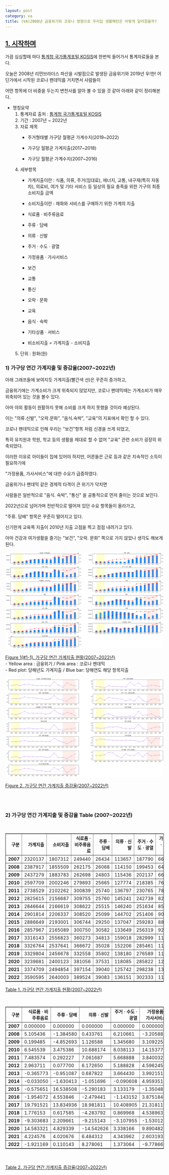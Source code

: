 ```yaml
---
layout: post
category: va
title: (VA)2008년 금융위기와 코로나 영향으로 우리집 생활패턴은 어떻게 달라졌을까?
---
```



## <U>1. 시작하며</U>
가끔 심심할때 마다 [<u>통계청 국가통계포털 KOSIS</u>](https://kosis.kr/index/index.do)에 한번씩 들어가서 통계자료들을 본다.

오늘은 2008년 리먼브라더스 파산을 시발점으로 발생된 금융위기와 2019년 우!한! 어딘가에서 시작된 코로나 팬데믹를 거치면서 사람들이

어떤 항목에 더 비중을 두는지 변천사를 알아 볼 수 있을 것 같아 아래와 같이 정리해본다.

  - 명칭요약
      1. 통계자료 출처 : [통계청 국가통계포털 KOSIS](https://kosis.kr/index/index.do)
      2. 기간 : 2007년 ~ 2022년
      3. 자료 제목 
          - 주거형태별 가구당 월평균 가계수지(2019~2022)

          - 가구당 월평균 가계지출(2017~2018)

          - 가구당 월평균 가계수지(2007~2016)
      4. 세부항목  
          - 가계지출이란 : 식품, 의류, 주거(임대료), 에너지, 교통, 내구재(특히 자동차), 의료비, 여가 및 기타 서비스 등 일상의 필요 충족을 위한 가구의 최종 소비지출 금액

          - 소비지출이란 : 재화와 서비스를 구매하기 위한 가계의 지출

          - 식료품 · 비주류음료
          
          - 주류 · 담배
          
          - 의류 · 신발
          
          - 주거 · 수도 · 광열
          
          - 가정용품 · 가사서비스
          
          - 보건
          
          - 교통
          
          - 통신
          
          - 오락 · 문화
          
          - 교육
          
          - 음식 · 숙박
          
          - 기타상품 · 서비스
          
          - 비소비지출 = 가계지출 - 소비지출
      5. 단위 : 원화(원) 



### 1) 가구당 연간 가계지출 및 증감율(2007~2022년)

아래 그래프들에 보여지듯 가계지출(빨간색 선)은 꾸준히 증가하고,

금융위기에는 가계소비가 크게 위축되지 않았지만, 코로나 팬데믹때는 가계소비가 매우 위축되어 있는 것을 볼수 있다.

아마 야외 활동이 원활하지 못해 소비를 크게 하지 못했을 것이라 예상된다. 

이는 "의류.신발", "오락.문화", "음식.숙박", "교육"의 지표에서 확인 할 수 있다.

코로나 팬데믹으로 인해 우리는 "보건"항목 처럼 신경을 쓰게 되었고,

특히 유치원과 학원, 학교 등의 생활을 제대로 할 수 없어 "교육" 관련 소비가 굉장히 위축되었다.

이러한 이유로 아이들이 집에 있어야 하지만, 어른들은 근로 등과 같은 지속적인 소득이 필요하기에

"가정용품, 가사서비스"에 대한 수요가 급증하였다.

금융위기나 팬데믹 같은 경제적 타격이 큰 위기가 닥치면

사람들은 일반적으로 "음식. 숙박", "통신" 을 공통적으로 먼저 줄이는 것으로 보인다.

2022년으로 넘어가며 전반적으로 떨어져 있던 수요 항목들이 올라가고,

"주류. 담배" 항목은 꾸준히 떨어지고 있다.

신기한게 교육쪽 지출이 2010년 지출 고점을 찍고 점점 내려가고 있다.

아마 건강과 여가생활을 즐기는 "보건", "오락. 문화" 쪽으로 가지 않았나 생각도 해보게 된다.


[![png](/src/va/2023-04-11/gagae_2_0.png)](/src/va/2023-04-11/gagae_2_0.png)


<u>Figure 1(#1-1). 가구당 연간 가계지출 현황(2007~2022년)</u><br>- Yellow area : 금융위기 / Pink area : 코로나 팬데믹 <br> - Red plot: 당해년도 가계지출 / Blue bar: 당해연도 해당 항목지출



[![png](/src/va/2023-04-11/gagae_4_1.png)](/src/va/2023-04-11/gagae_4_1.png)
    

<u>Figure 2. 가구당 연간 가계지출 증감율(2007~2022년)</u>


<br><br>

### 2) 가구당 연간 가계지출 및 증감율 Table (2007~2022년)
<br>
<table border="1" class="dataframe">
  <thead>
    <tr style="text-align: right;">
      <th>구분</th>
      <th>가계지출</th>
      <th>소비지출</th>
      <th>식료품 · 비주류음료</th>
      <th>주류 · 담배</th>
      <th>의류 · 신발</th>
      <th>주거 · 수도 · 광열</th>
      <th>가정용품 · 가사서비스</th>
      <th>보건</th>
      <th>교통</th>
      <th>통신</th>
      <th>오락 · 문화</th>
      <th>교육</th>
      <th>음식 · 숙박</th>
      <th>기타상품 · 서비스</th>
      <th>비소비지출</th>
    </tr>
  </thead>
  <tbody>
    <tr>
      <th>2007</th>
      <td>2320137</td>
      <td>1807312</td>
      <td>249440</td>
      <td>26434</td>
      <td>113657</td>
      <td>187790</td>
      <td>66721</td>
      <td>117554</td>
      <td>223712</td>
      <td>119860</td>
      <td>95828</td>
      <td>201434</td>
      <td>246070</td>
      <td>158812</td>
      <td>512825</td>
    </tr>
    <tr>
      <th>2008</th>
      <td>2387917</td>
      <td>1855509</td>
      <td>262175</td>
      <td>26068</td>
      <td>114150</td>
      <td>199453</td>
      <td>64582</td>
      <td>117069</td>
      <td>228361</td>
      <td>116831</td>
      <td>95517</td>
      <td>219277</td>
      <td>253500</td>
      <td>158524</td>
      <td>532408</td>
    </tr>
    <tr>
      <th>2009</th>
      <td>2437279</td>
      <td>1883783</td>
      <td>262698</td>
      <td>24803</td>
      <td>115436</td>
      <td>202137</td>
      <td>66590</td>
      <td>125564</td>
      <td>231174</td>
      <td>115380</td>
      <td>98501</td>
      <td>233783</td>
      <td>245032</td>
      <td>162685</td>
      <td>553495</td>
    </tr>
    <tr>
      <th>2010</th>
      <td>2597709</td>
      <td>2002246</td>
      <td>279893</td>
      <td>25665</td>
      <td>127774</td>
      <td>218385</td>
      <td>76015</td>
      <td>136579</td>
      <td>234925</td>
      <td>120747</td>
      <td>110427</td>
      <td>239363</td>
      <td>254399</td>
      <td>178075</td>
      <td>595462</td>
    </tr>
    <tr>
      <th>2011</th>
      <td>2738529</td>
      <td>2102262</td>
      <td>300839</td>
      <td>25740</td>
      <td>136797</td>
      <td>230765</td>
      <td>78934</td>
      <td>142565</td>
      <td>254079</td>
      <td>124738</td>
      <td>113174</td>
      <td>238392</td>
      <td>263496</td>
      <td>192742</td>
      <td>636267</td>
    </tr>
    <tr>
      <th>2012</th>
      <td>2825615</td>
      <td>2156687</td>
      <td>309755</td>
      <td>25760</td>
      <td>145241</td>
      <td>242739</td>
      <td>82562</td>
      <td>144144</td>
      <td>260489</td>
      <td>131575</td>
      <td>118631</td>
      <td>232391</td>
      <td>272995</td>
      <td>190405</td>
      <td>668928</td>
    </tr>
    <tr>
      <th>2013</th>
      <td>2846644</td>
      <td>2166619</td>
      <td>308622</td>
      <td>25515</td>
      <td>146240</td>
      <td>251634</td>
      <td>85858</td>
      <td>147681</td>
      <td>264986</td>
      <td>131192</td>
      <td>121720</td>
      <td>227572</td>
      <td>278514</td>
      <td>177087</td>
      <td>680025</td>
    </tr>
    <tr>
      <th>2014</th>
      <td>2901814</td>
      <td>2206337</td>
      <td>308520</td>
      <td>25099</td>
      <td>144702</td>
      <td>251406</td>
      <td>90116</td>
      <td>150261</td>
      <td>282265</td>
      <td>127344</td>
      <td>126351</td>
      <td>224714</td>
      <td>288697</td>
      <td>186860</td>
      <td>695477</td>
    </tr>
    <tr>
      <th>2015</th>
      <td>2886649</td>
      <td>2193001</td>
      <td>306744</td>
      <td>29250</td>
      <td>137047</td>
      <td>259283</td>
      <td>88899</td>
      <td>154842</td>
      <td>271141</td>
      <td>123291</td>
      <td>128260</td>
      <td>219700</td>
      <td>288622</td>
      <td>185922</td>
      <td>693649</td>
    </tr>
    <tr>
      <th>2016</th>
      <td>2857967</td>
      <td>2165089</td>
      <td>300750</td>
      <td>30582</td>
      <td>133649</td>
      <td>256319</td>
      <td>92344</td>
      <td>157129</td>
      <td>254670</td>
      <td>119554</td>
      <td>129494</td>
      <td>213664</td>
      <td>290609</td>
      <td>186324</td>
      <td>692879</td>
    </tr>
    <tr>
      <th>2017</th>
      <td>3316143</td>
      <td>2556823</td>
      <td>360273</td>
      <td>34813</td>
      <td>159018</td>
      <td>282999</td>
      <td>112030</td>
      <td>181796</td>
      <td>369150</td>
      <td>137838</td>
      <td>174693</td>
      <td>188343</td>
      <td>354158</td>
      <td>201712</td>
      <td>759319</td>
    </tr>
    <tr>
      <th>2018</th>
      <td>3326764</td>
      <td>2537641</td>
      <td>366672</td>
      <td>35028</td>
      <td>152206</td>
      <td>285461</td>
      <td>117115</td>
      <td>191120</td>
      <td>348808</td>
      <td>134107</td>
      <td>191772</td>
      <td>173372</td>
      <td>349699</td>
      <td>192282</td>
      <td>789123</td>
    </tr>
    <tr>
      <th>2019</th>
      <td>3329804</td>
      <td>2456678</td>
      <td>332558</td>
      <td>35802</td>
      <td>138180</td>
      <td>276589</td>
      <td>115323</td>
      <td>202279</td>
      <td>295974</td>
      <td>123006</td>
      <td>180301</td>
      <td>204775</td>
      <td>345710</td>
      <td>206182</td>
      <td>873126</td>
    </tr>
    <tr>
      <th>2020</th>
      <td>3239681</td>
      <td>2400123</td>
      <td>381056</td>
      <td>37531</td>
      <td>118085</td>
      <td>285822</td>
      <td>126729</td>
      <td>220558</td>
      <td>288848</td>
      <td>119775</td>
      <td>139539</td>
      <td>159087</td>
      <td>319220</td>
      <td>203873</td>
      <td>839559</td>
    </tr>
    <tr>
      <th>2021</th>
      <td>3374709</td>
      <td>2494854</td>
      <td>397154</td>
      <td>39040</td>
      <td>125742</td>
      <td>298238</td>
      <td>130028</td>
      <td>226410</td>
      <td>286749</td>
      <td>123815</td>
      <td>142607</td>
      <td>181528</td>
      <td>337707</td>
      <td>205836</td>
      <td>879855</td>
    </tr>
    <tr>
      <th>2022</th>
      <td>3590595</td>
      <td>2640003</td>
      <td>389524</td>
      <td>39083</td>
      <td>136151</td>
      <td>302333</td>
      <td>117313</td>
      <td>231905</td>
      <td>316084</td>
      <td>128167</td>
      <td>168837</td>
      <td>203735</td>
      <td>396793</td>
      <td>210078</td>
      <td>950592</td>
    </tr>
  </tbody>
</table>
</div>

<u>Table 1. 가구당 연간 가계지출 현황(2007~2022년)</u>

<br>
<table border="1" class="dataframe">
  <thead>
    <tr style="text-align: right;">
      <th>구분</th>
      <th>식료품 · 비주류음료</th>
      <th>주류 · 담배</th>
      <th>의류 · 신발</th>
      <th>주거 · 수도 · 광열</th>
      <th>가정용품 · 가사서비스</th>
      <th>보건</th>
      <th>교통</th>
      <th>통신</th>
      <th>오락 · 문화</th>
      <th>교육</th>
      <th>음식 · 숙박</th>
      <th>기타상품 · 서비스</th>
      <th>비소비지출</th>
    </tr>
  </thead>
  <tbody>
    <tr>
      <th>2007</th>
      <td>0.000000</td>
      <td>0.000000</td>
      <td>0.000000</td>
      <td>0.000000</td>
      <td>0.000000</td>
      <td>0.000000</td>
      <td>0.000000</td>
      <td>0.000000</td>
      <td>0.000000</td>
      <td>0.000000</td>
      <td>0.000000</td>
      <td>0.000000</td>
      <td>0.000000</td>
    </tr>
    <tr>
      <th>2008</th>
      <td>5.105436</td>
      <td>-1.384580</td>
      <td>0.433761</td>
      <td>6.210661</td>
      <td>-3.205887</td>
      <td>-0.412576</td>
      <td>2.078118</td>
      <td>-2.527115</td>
      <td>-0.324540</td>
      <td>8.857988</td>
      <td>3.019466</td>
      <td>-0.181346</td>
      <td>3.818652</td>
    </tr>
    <tr>
      <th>2009</th>
      <td>0.199485</td>
      <td>-4.852693</td>
      <td>1.126588</td>
      <td>1.345680</td>
      <td>3.109225</td>
      <td>7.256404</td>
      <td>1.231822</td>
      <td>-1.241965</td>
      <td>3.124051</td>
      <td>6.615377</td>
      <td>-3.340434</td>
      <td>2.624839</td>
      <td>3.960684</td>
    </tr>
    <tr>
      <th>2010</th>
      <td>6.545539</td>
      <td>3.475386</td>
      <td>10.688174</td>
      <td>8.038113</td>
      <td>14.153777</td>
      <td>8.772419</td>
      <td>1.622587</td>
      <td>4.651586</td>
      <td>12.107491</td>
      <td>2.386829</td>
      <td>3.822766</td>
      <td>9.459999</td>
      <td>7.582182</td>
    </tr>
    <tr>
      <th>2011</th>
      <td>7.483574</td>
      <td>0.292227</td>
      <td>7.061687</td>
      <td>5.668888</td>
      <td>3.840032</td>
      <td>4.382811</td>
      <td>8.153240</td>
      <td>3.305258</td>
      <td>2.487616</td>
      <td>-0.405660</td>
      <td>3.575879</td>
      <td>8.236417</td>
      <td>6.852662</td>
    </tr>
    <tr>
      <th>2012</th>
      <td>2.963711</td>
      <td>0.077700</td>
      <td>6.172650</td>
      <td>5.188828</td>
      <td>4.596245</td>
      <td>1.107565</td>
      <td>2.522837</td>
      <td>5.481088</td>
      <td>4.821779</td>
      <td>-2.517282</td>
      <td>3.604988</td>
      <td>-1.212502</td>
      <td>5.133222</td>
    </tr>
    <tr>
      <th>2013</th>
      <td>-0.365773</td>
      <td>-0.951087</td>
      <td>0.687822</td>
      <td>3.664430</td>
      <td>3.992151</td>
      <td>2.453796</td>
      <td>1.726368</td>
      <td>-0.291089</td>
      <td>2.603873</td>
      <td>-2.073660</td>
      <td>2.021649</td>
      <td>-6.994564</td>
      <td>1.658923</td>
    </tr>
    <tr>
      <th>2014</th>
      <td>-0.033050</td>
      <td>-1.630413</td>
      <td>-1.051696</td>
      <td>-0.090608</td>
      <td>4.959351</td>
      <td>1.747009</td>
      <td>6.520722</td>
      <td>-2.933106</td>
      <td>3.804634</td>
      <td>-1.255866</td>
      <td>3.656190</td>
      <td>5.518756</td>
      <td>2.272269</td>
    </tr>
    <tr>
      <th>2015</th>
      <td>-0.575651</td>
      <td>16.538508</td>
      <td>-5.290183</td>
      <td>3.133179</td>
      <td>-1.350482</td>
      <td>3.048695</td>
      <td>-3.940977</td>
      <td>-3.182718</td>
      <td>1.510871</td>
      <td>-2.231281</td>
      <td>-0.025979</td>
      <td>-0.501980</td>
      <td>-0.262841</td>
    </tr>
    <tr>
      <th>2016</th>
      <td>-1.954072</td>
      <td>4.553846</td>
      <td>-2.479441</td>
      <td>-1.143152</td>
      <td>3.875184</td>
      <td>1.476989</td>
      <td>-6.074699</td>
      <td>-3.031040</td>
      <td>0.962108</td>
      <td>-2.747383</td>
      <td>0.688444</td>
      <td>0.216220</td>
      <td>-0.111007</td>
    </tr>
    <tr>
      <th>2017</th>
      <td>19.791521</td>
      <td>13.834936</td>
      <td>18.981811</td>
      <td>10.408905</td>
      <td>21.318115</td>
      <td>15.698566</td>
      <td>44.952291</td>
      <td>15.293508</td>
      <td>34.904320</td>
      <td>-11.850850</td>
      <td>21.867526</td>
      <td>8.258732</td>
      <td>9.588976</td>
    </tr>
    <tr>
      <th>2018</th>
      <td>1.776153</td>
      <td>0.617585</td>
      <td>-4.283792</td>
      <td>0.869968</td>
      <td>4.538963</td>
      <td>5.128826</td>
      <td>-5.510497</td>
      <td>-2.706801</td>
      <td>9.776579</td>
      <td>-7.948796</td>
      <td>-1.259043</td>
      <td>-4.674982</td>
      <td>3.925096</td>
    </tr>
    <tr>
      <th>2019</th>
      <td>-9.303683</td>
      <td>2.209661</td>
      <td>-9.215143</td>
      <td>-3.107955</td>
      <td>-1.530120</td>
      <td>5.838740</td>
      <td>-15.147015</td>
      <td>-8.277719</td>
      <td>-5.981582</td>
      <td>18.113075</td>
      <td>-1.140695</td>
      <td>7.228966</td>
      <td>10.645109</td>
    </tr>
    <tr>
      <th>2020</th>
      <td>14.583321</td>
      <td>4.829339</td>
      <td>-14.542626</td>
      <td>3.338166</td>
      <td>9.890482</td>
      <td>9.036529</td>
      <td>-2.407644</td>
      <td>-2.626701</td>
      <td>-22.607750</td>
      <td>-22.311317</td>
      <td>-7.662492</td>
      <td>-1.119884</td>
      <td>-3.844462</td>
    </tr>
    <tr>
      <th>2021</th>
      <td>4.224576</td>
      <td>4.020676</td>
      <td>6.484312</td>
      <td>4.343962</td>
      <td>2.603193</td>
      <td>2.653270</td>
      <td>-0.726680</td>
      <td>3.372991</td>
      <td>2.198668</td>
      <td>14.106118</td>
      <td>5.791304</td>
      <td>0.962854</td>
      <td>4.799663</td>
    </tr>
    <tr>
      <th>2022</th>
      <td>-1.921169</td>
      <td>0.110143</td>
      <td>8.278061</td>
      <td>1.373064</td>
      <td>-9.778663</td>
      <td>2.427013</td>
      <td>10.230201</td>
      <td>3.514921</td>
      <td>18.393207</td>
      <td>12.233374</td>
      <td>17.496232</td>
      <td>2.060864</td>
      <td>8.039620</td>
    </tr>
  </tbody>
</table>
</div>
<br><br>
<u>Table 2. 가구당 연간 가계지출 증감율(2007~2022년)</u>

    
